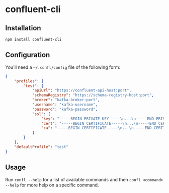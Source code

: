 confluent-cli
=============

Installation
------------
```
npm install confluent-cli
```

Configuration
-------------
You'll need a `~/.confl/config` file of the following form:

```json
{
	"profiles": {
        "test": {
            "apiUrl": "https://confluent-api-host:port",
            "schemaRegistry": "https://schema-registry-host:port",
            "broker": "kafka-broker:port",
            "username": "kafka-username",
            "password": "kafka-password",
            "ssl": {
                "key": "-----BEGIN PRIVATE KEY-----\n...\n-----END PRIVATE KEY-----",
                "cert": "-----BEGIN CERTIFICATE-----\n...\n-----END CERTIFICATE-----",
                "ca": "-----BEGIN CERTIFICATE-----\n...\n-----END CERTIFICATE-----"
            }
        }
	},
	"defaultProfile": "test"
}
```

Usage
-----
Run `confl --help` for a list of available commands and then `confl <command> --help` for more
help on a specific command.